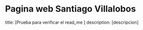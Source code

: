 # Pagina web Santiago Villalobos
title: [Prueba para verificar el read_me ]
description: [descripcion]

